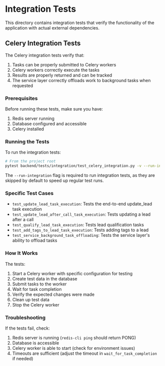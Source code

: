 # Integration Tests

This directory contains integration tests that verify the functionality of the application with actual external dependencies.

## Celery Integration Tests

The Celery integration tests verify that:

1. Tasks can be properly submitted to Celery workers
2. Celery workers correctly execute the tasks
3. Results are properly returned and can be tracked
4. The service layer correctly offloads work to background tasks when requested

### Prerequisites

Before running these tests, make sure you have:

1. Redis server running
2. Database configured and accessible
3. Celery installed

### Running the Tests

To run the integration tests:

```bash
# From the project root
pytest backend/tests/integration/test_celery_integration.py -v --run-integration
```

The `--run-integration` flag is required to run integration tests, as they are skipped by default to speed up regular test runs.

### Specific Test Cases

- `test_update_lead_task_execution`: Tests the end-to-end update_lead task execution
- `test_update_lead_after_call_task_execution`: Tests updating a lead after a call
- `test_qualify_lead_task_execution`: Tests lead qualification tasks
- `test_add_tags_to_lead_task_execution`: Tests adding tags to a lead
- `test_service_background_task_offloading`: Tests the service layer's ability to offload tasks

### How It Works

The tests:

1. Start a Celery worker with specific configuration for testing
2. Create test data in the database
3. Submit tasks to the worker
4. Wait for task completion
5. Verify the expected changes were made
6. Clean up test data
7. Stop the Celery worker

### Troubleshooting

If the tests fail, check:

1. Redis server is running (`redis-cli ping` should return PONG)
2. Database is accessible
3. Celery worker is able to start (check for environment issues)
4. Timeouts are sufficient (adjust the timeout in `wait_for_task_completion` if needed) 